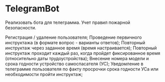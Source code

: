 # TelegramBot
Реализовать бота для телеграмма. Учет правил пожарной безопасности.

Регистрация / удаление пользователя;
Проведение первичного инструктажа (в формате вопрос - варианты ответов);
Повторный инструктаж через заданное время (время настраивается);
Повторный инструктаж проходит каждый раз, когда пройдет фиксированное время (относительно даты трудоустройства);
Внесение номера модели и срока годности устройство самоспасателя (УС);
Уведомление в телеграмме пользователя по факту просрочки срока годности УСа или необходимости пройти инструктаж;
